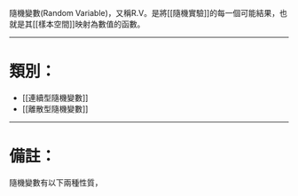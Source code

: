 隨機變數(Random Variable)，又稱R.V。是將[[隨機實驗]]的每一個可能結果，也就是其[[樣本空間]]映射為數值的函數。
- - -
# 類別：
- [[連續型隨機變數]]
- [[離散型隨機變數]]
- - -
# 備註：
隨機變數有以下兩種性質，